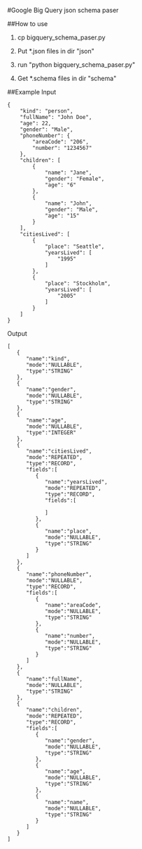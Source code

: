 #Google Big Query json schema paser

##How to use

1. cp bigquery_schema_paser.py

2. Put *.json files in dir "json"
	
3. run "python bigquery_schema_paser.py"

4. Get *.schema files in dir "schema"

##Example
Input

	{
	    "kind": "person",
	    "fullName": "John Doe",
	    "age": 22,
	    "gender": "Male",
	    "phoneNumber": {
	        "areaCode": "206",
	        "number": "1234567"
	    },
	    "children": [
	        {
	            "name": "Jane",
	            "gender": "Female",
	            "age": "6"
	        },
	        {
	            "name": "John",
	            "gender": "Male",
	            "age": "15"
	        }
	    ],
	    "citiesLived": [
	        {
	            "place": "Seattle",
	            "yearsLived": [
	                "1995"
	            ]
	        },
	        {
	            "place": "Stockholm",
	            "yearsLived": [
	                "2005"
	            ]
	        }
	    ]
	}

Output

	[
	   {
	      "name":"kind",
	      "mode":"NULLABLE",
	      "type":"STRING"
	   },
	   {
	      "name":"gender",
	      "mode":"NULLABLE",
	      "type":"STRING"
	   },
	   {
	      "name":"age",
	      "mode":"NULLABLE",
	      "type":"INTEGER"
	   },
	   {
	      "name":"citiesLived",
	      "mode":"REPEATED",
	      "type":"RECORD",
	      "fields":[
	         {
	            "name":"yearsLived",
	            "mode":"REPEATED",
	            "type":"RECORD",
	            "fields":[
	
	            ]
	         },
	         {
	            "name":"place",
	            "mode":"NULLABLE",
	            "type":"STRING"
	         }
	      ]
	   },
	   {
	      "name":"phoneNumber",
	      "mode":"NULLABLE",
	      "type":"RECORD",
	      "fields":[
	         {
	            "name":"areaCode",
	            "mode":"NULLABLE",
	            "type":"STRING"
	         },
	         {
	            "name":"number",
	            "mode":"NULLABLE",
	            "type":"STRING"
	         }
	      ]
	   },
	   {
	      "name":"fullName",
	      "mode":"NULLABLE",
	      "type":"STRING"
	   },
	   {
	      "name":"children",
	      "mode":"REPEATED",
	      "type":"RECORD",
	      "fields":[
	         {
	            "name":"gender",
	            "mode":"NULLABLE",
	            "type":"STRING"
	         },
	         {
	            "name":"age",
	            "mode":"NULLABLE",
	            "type":"STRING"
	         },
	         {
	            "name":"name",
	            "mode":"NULLABLE",
	            "type":"STRING"
	         }
	      ]
	   }
	]
